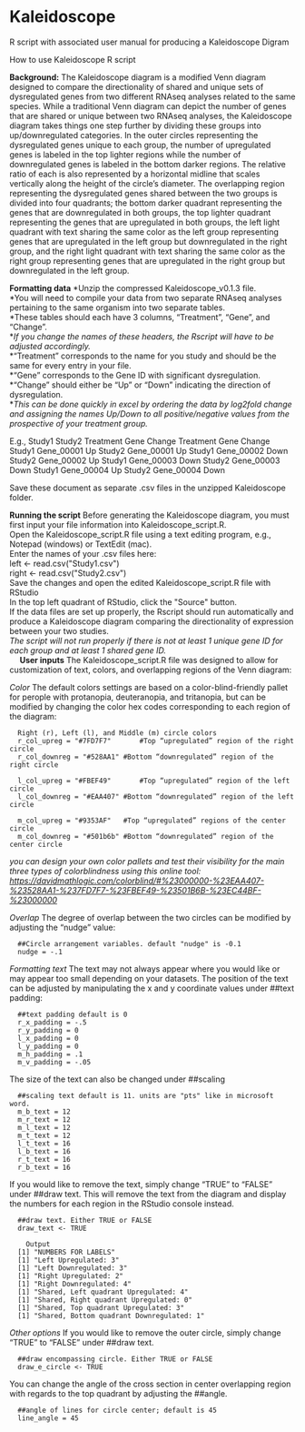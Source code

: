 # Kaleidoscope
R script with associated user manual for producing a Kaleidoscope Digram

How to use Kaleidoscope R script

**Background:**
The Kaleidoscope diagram is a modified Venn diagram designed to compare the directionality of shared and unique sets of dysregulated genes from two different RNAseq analyses related to the same species. While a traditional Venn diagram can depict the number of genes that are shared or unique between two RNAseq analyses, the Kaleidoscope diagram takes things one step further by dividing these groups into up/downregulated categories. In the outer circles representing the dysregulated genes unique to each group, the number of upregulated genes is labeled in the top lighter regions while the number of downregulated genes is labeled in the bottom darker regions. The relative ratio of each is also represented by a horizontal midline that scales vertically along the height of the circle’s diameter. The overlapping region representing the dysregulated genes shared between the two groups is divided into four quadrants; the bottom darker quadrant representing the genes that are downregulated in both groups, the top lighter quadrant representing the genes that are upregulated in both groups, the left light quadrant with text sharing the same color as the left group representing genes that are upregulated in the left group but downregulated in the right group, and the right light quadrant with text sharing the same color as the right group representing genes that are upregulated in the right group but downregulated in the left group.

**Formatting data**
*Unzip the compressed Kaleidoscope_v0.1.3 file.  
*You will need to compile your data from two separate RNAseq analyses pertaining to the same organism into two separate tables.  
*These tables should each have 3 columns, “Treatment”, “Gene”, and “Change”.  
**If you change the names of these headers, the Rscript will have to be adjusted accordingly.*  
*“Treatment” corresponds to the name for you study and should be the same for every entry in your file.  
*“Gene” corresponds to the Gene ID with significant dysregulation.  
*“Change” should either be “Up” or “Down” indicating the direction of dysregulation.  
**Τhis can be done quickly in excel by ordering the data by log2fold change and assigning the names Up/Down to all positive/negative values from the prospective of your treatment group.*  

E.g.,      Study1						                     Study2
Treatment	 Gene	      Change		    Treatment	Gene	      Change
Study1	    Gene_00001	Up		        Study2	   Gene_00001	Up
Study1	    Gene_00002	Down		      Study2	   Gene_00002	Up
Study1	    Gene_00003	Down		      Study2	   Gene_00003	Down
Study1     Gene_00004	Up		        Study2	   Gene_00004	Down
 
Save these document as separate .csv files in the unzipped Kaleidoscope folder.  

**Running the script**
Before generating the Kaleidoscope diagram, you must first input your file information into Kaleidoscope_script.R.  
Open the Kaleidoscope_script.R file using a text editing program, e.g., Notepad (windows) or TextEdit (mac).  
Enter the names of your .csv files here:  
      left <- read.csv("Study1.csv")  
      right <- read.csv("Study2.csv")  
Save the changes and open the edited Kaleidoscope_script.R file with RStudio  
In the top left quadrant of RStudio, click the "Source" button.  
If the data files are set up properly, the Rscript should run automatically and produce a Kaleidoscope diagram comparing the directionality of expression between your two studies.  
*The script will not run properly if there is not at least 1 unique gene ID for each group and at least 1 shared gene ID.*  
 
**User inputs**
The Kaleidoscope_script.R file was designed to allow for customization of text, colors, and overlapping regions of the Venn diagram:  

_Color_
The default colors settings are based on a color-blind-friendly pallet for perople with protanopia, deuteranopia, and tritanopia, but can be modified by changing the color hex codes corresponding to each region of the diagram:  
      
      Right (r), Left (l), and Middle (m) circle colors
      r_col_upreg = "#7FD7F7"		#Top “upregulated” region of the right circle
      r_col_downreg = "#528AA1"	#Bottom “downregulated” region of the right circle

      l_col_upreg = "#FBEF49"		#Top “upregulated” region of the left circle
      l_col_downreg = "#EAA407"	#Bottom “downregulated” region of the left circle

      m_col_upreg = "#9353AF"	#Top “upregulated” regions of the center circle
      m_col_downreg = "#501b6b"	#Bottom “downregulated” region of the center circle

*you can design your own color pallets and test their visibility for the main three types of colorblindness using this online tool: https://davidmathlogic.com/colorblind/#%23000000-%23EAA407-%23528AA1-%237FD7F7-%23FBEF49-%23501B6B-%23EC44BF-%23000000*

_Overlap_
The degree of overlap between the two circles can be modified by adjusting the “nudge” value: 

      ##Circle arrangement variables. default "nudge" is -0.1
      nudge = -.1

_Formatting text_
The text may not always appear where you would like or may appear too small depending on your datasets. The position of the text can be adjusted by manipulating the x and y coordinate values under ##text padding:

      ##text padding default is 0
      r_x_padding = -.5
      r_y_padding = 0
      l_x_padding = 0
      l_y_padding = 0
      m_h_padding = .1
      m_v_padding = -.05

The size of the text can also be changed under ##scaling

      ##scaling text default is 11. units are "pts" like in microsoft word.
      m_b_text = 12
      m_r_text = 12
      m_l_text = 12
      m_t_text = 12
      l_t_text = 16
      l_b_text = 16
      r_t_text = 16
      r_b_text = 16

If you would like to remove the text, simply change “TRUE” to “FALSE” under ##draw text. This will remove the text from the diagram and display the numbers for each region in the RStudio console instead.

      ##draw text. Either TRUE or FALSE
      draw_text <- TRUE

      	Output
      [1] "NUMBERS FOR LABELS"
      [1] "Left Upregulated: 3"
      [1] "Left Downregulated: 3"
      [1] "Right Upregulated: 2"
      [1] "Right Downregulated: 4"
      [1] "Shared, Left quadrant Upregulated: 4"
      [1] "Shared, Right quadrant Upregulated: 0"
      [1] "Shared, Top quadrant Upregulated: 3"
      [1] "Shared, Bottom quadrant Downregulated: 1"

_Other options_
If you would like to remove the outer circle, simply change “TRUE” to “FALSE” under ##draw text. 

      ##draw encompassing circle. Either TRUE or FALSE
      draw_e_circle <- TRUE

You can change the angle of the cross section in center overlapping region with regards to the top quadrant by adjusting the ##angle. 

      ##angle of lines for circle center; default is 45
      line_angle = 45

